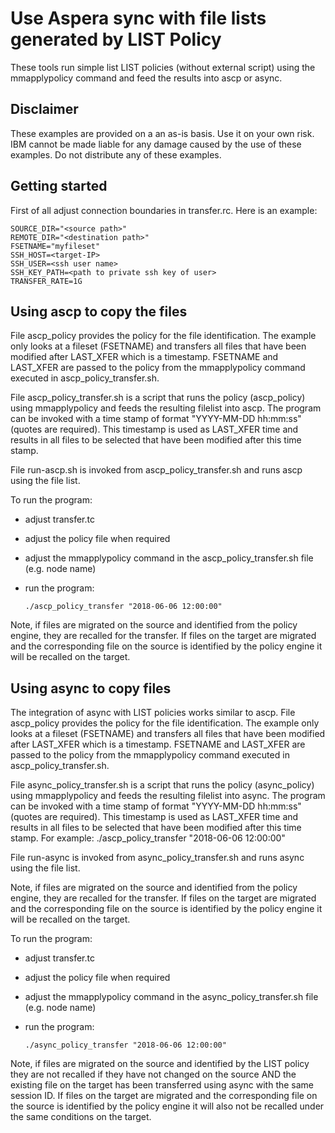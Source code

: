 # Use Aspera sync with file lists generated by LIST Policy

These tools run simple list LIST policies (without external script) using the mmapplypolicy command and feed the results 
into ascp or async. 


## Disclaimer

These examples are provided on a an as-is basis. Use it on your own risk. IBM cannot be made liable for any damage 
caused by the use of these examples. Do not distribute any of these examples.  


## Getting started
First of all adjust connection boundaries in transfer.rc. Here is an example:

    SOURCE_DIR="<source path>"
    REMOTE_DIR="<destination path>"
    FSETNAME="myfileset"
    SSH_HOST=<target-IP>
    SSH_USER=<ssh user name>
    SSH_KEY_PATH=<path to private ssh key of user>
    TRANSFER_RATE=1G


## Using ascp to copy the files

File ascp_policy provides the policy for the file identification. The example only looks at a fileset (FSETNAME) and transfers all files that have been modified after LAST_XFER which is a timestamp. FSETNAME and LAST_XFER are passed to the policy from the mmapplypolicy command executed in ascp_policy_transfer.sh.

File ascp_policy_transfer.sh is a script that runs the policy (ascp_policy) using mmapplypolicy and feeds the resulting filelist into ascp. The program can be invoked with a time stamp of format "YYYY-MM-DD hh:mm:ss" (quotes are required). This timestamp is used as LAST_XFER time and results in all files to be selected that have been modified after this time stamp. 

File run-ascp.sh is invoked from ascp_policy_transfer.sh and runs ascp using the file list.

To run the program:
  - adjust transfer.tc
  - adjust the policy file when required
  - adjust the mmapplypolicy command in the ascp_policy_transfer.sh file (e.g. node name)
  - run the program: 
  
        ./ascp_policy_transfer "2018-06-06 12:00:00"


Note, if files are migrated on the source and identified from the policy engine, they are recalled for the transfer.
If files on the target are migrated and the corresponding file on the source is identified by the policy engine it will be recalled on the target. 


## Using  async to copy files

The integration of async with LIST policies works similar to ascp. 
File ascp_policy provides the policy for the file identification. The example only looks at a fileset (FSETNAME) and transfers all files that have been modified after LAST_XFER which is a timestamp. FSETNAME and LAST_XFER are passed to the policy from the mmapplypolicy command executed in ascp_policy_transfer.sh.

File async_policy_transfer.sh is a script that runs the policy (async_policy) using mmapplypolicy and feeds the resulting filelist into async. The program can be invoked with a time stamp of format "YYYY-MM-DD hh:mm:ss" (quotes are required). This timestamp is used as LAST_XFER time and results in all files to be selected that have been modified after this time stamp. For example: ./ascp_policy_transfer "2018-06-06 12:00:00"

File run-async is invoked from async_policy_transfer.sh and runs async using the file list.


Note, if files are migrated on the source and identified from the policy engine, they are recalled for the transfer.
If files on the target are migrated and the corresponding file on the source is identified by the policy engine it will be recalled on the target. 

To run the program:
  - adjust transfer.tc
  - adjust the policy file when required
  - adjust the mmapplypolicy command in the async_policy_transfer.sh file (e.g. node name)
  - run the program: 
  
        ./async_policy_transfer "2018-06-06 12:00:00"


Note, if files are migrated on the source and identified by the LIST policy they are not recalled if they have not changed on the source AND the existing file on the target has been transferred using async with the same session ID. If files on the target are migrated and the corresponding file on the source is identified by the policy engine it will also not be recalled under the same conditions on the target. 
